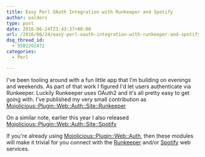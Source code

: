 ```yaml
---
title: Easy Perl OAuth Integration with Runkeeper and Spotify
author: oalders
type: post
date: 2016-06-24T23:43:37+00:00
url: /2016/06/24/easy-perl-oauth-integration-with-runkeeper-and-spotify
dsq_thread_id:
  - 5502202472
categories:
  - Perl

---
```

I've been tooling around with a fun little app that I'm building on evenings and weekends. As part of that work I figured I'd let users authenticate via Runkeeper. Luckily Runkeeper uses OAuth2 and it's all pretty easy to get going with. I've published my very small contribution as [Mojolicious::Plugin::Web::Auth::Site::Runkeeper][1]

On a similar note, earlier this year I also released [Mojolicious::Plugin::Web::Auth::Site::Spotify][2]

If you're already using [Mojolicious::Plugin::Web::Auth][3], then these modules will make it trivial for you connect with the [Runkeeper][4] and/or [Spotify][5] web services.

 [1]: https://metacpan.org/pod/Mojolicious::Plugin::Web::Auth::Site::Runkeeper
 [2]: https://metacpan.org/pod/Mojolicious::Plugin::Web::Auth::Site::Spotify
 [3]: https://metacpan.org/pod/Mojolicious::Plugin::Web::Auth
 [4]: https://runkeeper.com
 [5]: https://www.spotify.com
